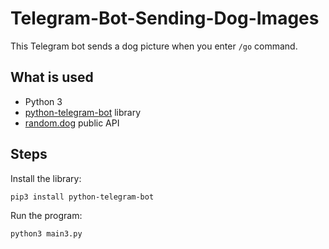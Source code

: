 # Telegram-Bot-Sending-Dog-Images

This Telegram bot sends a dog picture when you enter <code>/go</code> command.<br>

<h2>What is used</h2> 
<ul>
<li>Python 3</li> 
<li><a href="https://github.com/python-telegram-bot/python-telegram-bot">python-telegram-bot</a> library</li> 
<li><a href="https://random.dog">random.dog</a> public API</li>
</ul>

<h2>Steps</h2>

Install the library:<br>

<code>pip3 install python-telegram-bot</code><br>

Run the program:<br>

<code>python3 main3.py</code><br>


